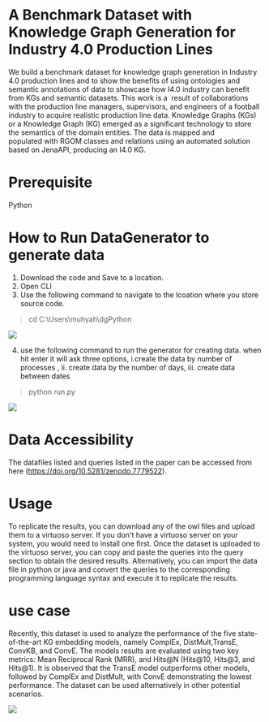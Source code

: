 # A Benchmark Dataset with Knowledge Graph Generation for Industry 4.0 Production Lines
We build a benchmark dataset for knowledge graph generation in Industry 4.0 production lines and to show the benefits of using ontologies and semantic annotations of data to showcase how I4.0 industry can benefit from KGs and semantic datasets. This work is a  result of collaborations with the production line managers, supervisors, and engineers of a football industry to acquire realistic production line data. Knowledge Graphs (KGs) or a Knowledge Graph (KG) emerged as a significant technology to store the semantics of the domain entities. The data is mapped and populated with RGOM classes and relations using an automated solution based on JenaAPI, producing an I4.0 KG.

# Prerequisite
Python

# How to Run DataGenerator to generate data
1. Download the code and Save to a location.
2. Open CLI 
3. Use the following command to navigate to the lcoation where you store source code.
> cd C:\Users\muhyah\dgPython

<img src="https://github.com/MuhammadYahta/ManufacturingProductionLineDataSetGeneration-Football-/blob/main/1 navigate using this command.JPG?sanitize=true">

4. use the following command to run the generator for creating data. when hit enter it will ask three options, i.create the data by number of processes , ii. create data by the number of days, iii. create data between dates
> python run.py
<img src="https://github.com/MuhammadYahta/ManufacturingProductionLineDataSetGeneration-Football-/blob/main/2. run main program.JPG?sanitize=true">


# Data Accessibility
The datafiles listed and queries listed in the paper can be accessed from here (https://doi.org/10.5281/zenodo.7779522).

# Usage
To replicate the results, you can download any of the owl files and upload them to a virtuoso server. If you don't have a virtuoso server on your system, you would need to install one first. Once the dataset is uploaded to the virtuoso server, you can copy and paste the queries into the query section to obtain the desired results. Alternatively, you can import the data file in python or java and convert the queries to the corresponding programming language syntax and execute it to replicate the results.

# use case
Recently, this dataset is used to analyze the performance of the five state-of-the-art KG embedding models, namely ComplEx, DistMult,TransE, ConvKB, and ConvE. The models results are evaluated using two key metrics: Mean Reciprocal Rank (MRR), and Hits@N (Hits@10, Hits@3, and Hits@1). It is observed that the TransE model outperforms other models, followed by ComplEx and DistMult, with ConvE demonstrating the lowest performance. The dataset can be used alternatively in other potential scenarios.

<img src="https://github.com/MuhammadYahta/ManufacturingProductionLineDataSetGeneration-Football-/blob/main/t-test results.jpg?sanitize=true">
